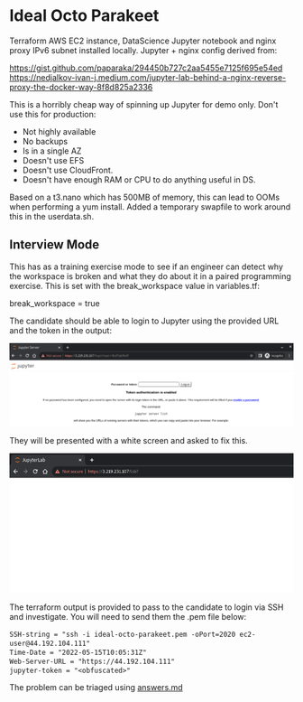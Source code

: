 # Ideal Octo Parakeet 
Terraform AWS EC2 instance, DataScience Jupyter notebook and nginx proxy IPv6 subnet installed locally. Jupyter + nginx config derived from:

https://gist.github.com/paparaka/294450b727c2aa5455e7125f695e54ed
https://nedjalkov-ivan-j.medium.com/jupyter-lab-behind-a-nginx-reverse-proxy-the-docker-way-8f8d825a2336

This is a horribly cheap way of spinning up Jupyter for demo only. Don't use this for production:
* Not highly available
* No backups
* Is in a single AZ
* Doesn't use EFS
* Doesn't use CloudFront. 
* Doesn't have enough RAM or CPU to do anything useful in DS.

Based on a t3.nano which has 500MB of memory, this can lead to OOMs when performing a yum install. Added a temporary swapfile to work around this in the userdata.sh.

## Interview Mode
This has as a training exercise mode to see if an engineer can detect why the workspace is broken and what they do about it in a paired programming exercise.  This is set with the break_workspace value in variables.tf:

break_workspace = true

The candidate should be able to login to Jupyter using the provided URL and the token in the output:

![Login to Jupyter using the provided Token](pictures/jupyter_login.png)

They will be presented with a white screen and asked to fix this.

![Jupyter blank page. Oh no.](pictures/jupyter_blank_page.png)

The terraform output is provided to pass to the candidate to login via SSH and investigate. You will need to send them the .pem file below:

```
SSH-string = "ssh -i ideal-octo-parakeet.pem -oPort=2020 ec2-user@44.192.104.111"
Time-Date = "2022-05-15T10:05:31Z"
Web-Server-URL = "https://44.192.104.111"
jupyter-token = "<obfuscated>"
```

The problem can be triaged using [answers.md](answers.md)
